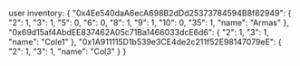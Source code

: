 user inventory:
{
    <!-- collectionAddress -->
    "0x4Ee540daA6ecA698B2dDd25373784594B8f82949": {
        "2": 1,
        "3": 1,
        "5": 0,
        "6": 0,
        "8": 1,
        "9": 1,
        "10": 0,
        "35": 1,
        "name": "Armas"
    },
    <!-- collectionAddress -->
    "0x69d15af4AbdEE837462A05c71Ba1466033dcE6d6": {
        <!-- A: tokenId & B: "1" signifies that the user has the item, and "0" indicates they do not. -->
        "2": 1,
        "3": 1,
        "name": "Cole1"
    },
    <!-- collectionAddress -->
    "0x1A911115D1b539e3CE4de2c211f52E98147079eE": {
        "2": 1,
        "3": 1,
        "name": "Col3"
    }
}